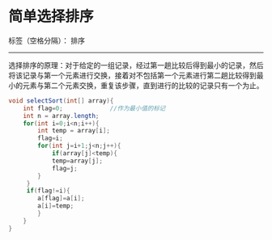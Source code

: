 ﻿# 简单选择排序

标签（空格分隔）： 排序

---

 选择排序的原理：对于给定的一组记录，经过第一趟比较后得到最小的记录，然后将该记录与第一个元素进行交换，接着对不包括第一个元素进行第二趟比较得到最小的元素与第二个元素交换，重复该步骤，直到进行的比较的记录只有一个为止。

```java
void selectSort(int[] array){
    int flag=0;             //作为最小值的标记
    int n = array.length;
    for(int i=0;i<n;i++){
        int temp = array[i];
        flag=i;
        for(int j=i+1;j<n;j++){
            if(array[j]<temp){
            temp=array[j];
            flag=j;
        }
     }
     if(flag!=i){
        a[flag]=a[i];
        a[i]=temp;
        }
    }
}
```
 




